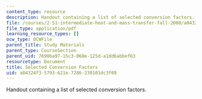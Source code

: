 ```yaml
---
content_type: resource
description: Handout containing a list of selected conversion factors.
file: /courses/2-51-intermediate-heat-and-mass-transfer-fall-2008/a04324f35793621e7286230101dc3f09_factors.pdf
file_type: application/pdf
learning_resource_types: []
ocw_type: OCWFile
parent_title: Study Materials
parent_type: CourseSection
parent_uid: 7690ba97-15c3-060e-125d-a1dd6abbef63
resourcetype: Document
title: Selected Conversion Factors
uid: a04324f3-5793-621e-7286-230101dc3f09
---
```

Handout containing a list of selected conversion factors.

